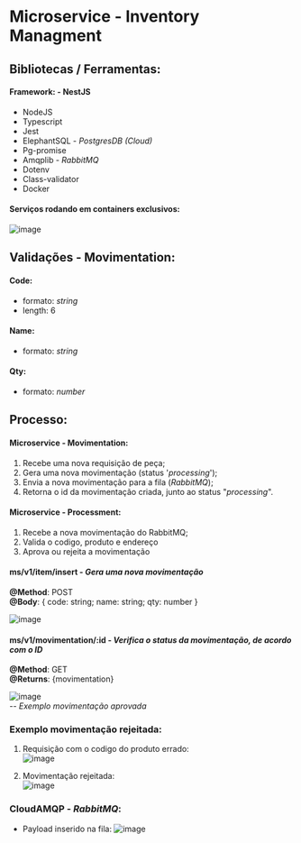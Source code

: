 # Microservice - Inventory Managment

## Bibliotecas / Ferramentas:
#### **Framework**: - NestJS
- NodeJS
- Typescript
- Jest
- ElephantSQL - *PostgresDB (Cloud)*
- Pg-promise
- Amqplib - *RabbitMQ*
- Dotenv
- Class-validator
- Docker

#### Serviços rodando em containers exclusivos: <br>
![image](https://github.com/vnikolaus/portifolio_v/assets/111655667/a8b71c57-2c11-40cb-85c4-86223819127a)


## Validações - Movimentation:
#### Code:
- formato: *string*
- length: 6

#### Name:
- formato: *string*

#### Qty:
- formato: *number*


## Processo:
#### Microservice - Movimentation:
1. Recebe uma nova requisição de peça;
2. Gera uma nova movimentação (status '*processing*');
3. Envia a nova movimentação para a fila (*RabbitMQ*);
4. Retorna o id da movimentação criada, junto ao status "*processing*".

#### Microservice - Processment:
1. Recebe a nova movimentação do RabbitMQ;
2. Valida o codigo, produto e endereço
3. Aprova ou rejeita a movimentação


#### ms/v1/item/insert - *Gera uma nova movimentação*
**@Method**: POST <br>
**@Body**: { code: string; name: string; qty: number } <br>

![image](https://github.com/vnikolaus/portifolio_v/assets/111655667/42a268f7-9e30-4f5e-bb5d-9f69de186c27)<br>

#### ms/v1/movimentation/:id - *Verifica o status da movimentação, de acordo com o ID*
**@Method**: GET <br>
**@Returns**: {movimentation} <br>

![image](https://github.com/vnikolaus/portifolio_v/assets/111655667/e2b47ad4-f4b6-4e63-9176-91acb35e4cdf)<br>
-- *Exemplo movimentação aprovada*

### Exemplo movimentação rejeitada:
1. Requisição com o codigo do produto errado: <br>
![image](https://github.com/vnikolaus/portifolio_v/assets/111655667/69ece8ff-b0e7-42a2-87a4-8e203afcd7a6)

2. Movimentação rejeitada: <br>
![image](https://github.com/vnikolaus/portifolio_v/assets/111655667/75b093c7-a0c6-4c3f-97a2-15285e72d3de)

### CloudAMQP - *RabbitMQ*:

- Payload inserido na fila:
![image](https://github.com/vnikolaus/portifolio_v/assets/111655667/6cf312bb-ca4a-4c8e-a1b8-0058e5b0012f)





